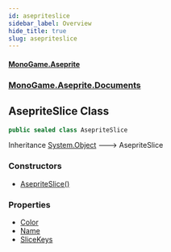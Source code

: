 ```yaml
---
id: asepriteslice
sidebar_label: Overview
hide_title: true
slug: asepriteslice
---
```

#### [MonoGame.Aseprite](index 'index')
### [MonoGame.Aseprite.Documents](monogame_aseprite_documents 'MonoGame.Aseprite.Documents')
## AsepriteSlice Class
```csharp
public sealed class AsepriteSlice
```
Inheritance [System.Object](https://docs.microsoft.com/en-us/dotnet/api/System.Object 'System.Object') &#129106; AsepriteSlice  
### Constructors
- [AsepriteSlice()](asepriteslice_asepriteslice__ 'MonoGame.Aseprite.Documents.AsepriteSlice.AsepriteSlice()')
### Properties
- [Color](asepriteslice_color 'MonoGame.Aseprite.Documents.AsepriteSlice.Color')
- [Name](asepriteslice_name 'MonoGame.Aseprite.Documents.AsepriteSlice.Name')
- [SliceKeys](asepriteslice_slicekeys 'MonoGame.Aseprite.Documents.AsepriteSlice.SliceKeys')
